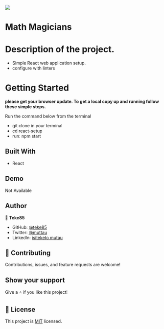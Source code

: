 ![](https://img.shields.io/badge/Microverse-blueviolet)

# Math Magicians

# Description of the project.
- Simple React web application setup.
- configure with linters 

# Getting Started

**please get your browser update. To get a local copy up and running follow these simple steps.**

Run the command below from the terminal

- git clone in your terminal
- cd react-setup
- run: npm start

## Built With

- React

## Demo

Not Available

## Author

👤 **Teke85**

- GitHub: [@teke85](https://github.com/teke85)
- Twitter: [@muttau](https://twitter.com/muttau)
- LinkedIn: [isiteketo mutau](https://www.linkedin.com/in/isiteketo-mutau-736894241/)


## 🤝 Contributing

Contributions, issues, and feature requests are welcome!

## Show your support

Give a ⭐️ if you like this project!


## 📝 License

This project is [MIT](./LICENSE) licensed.